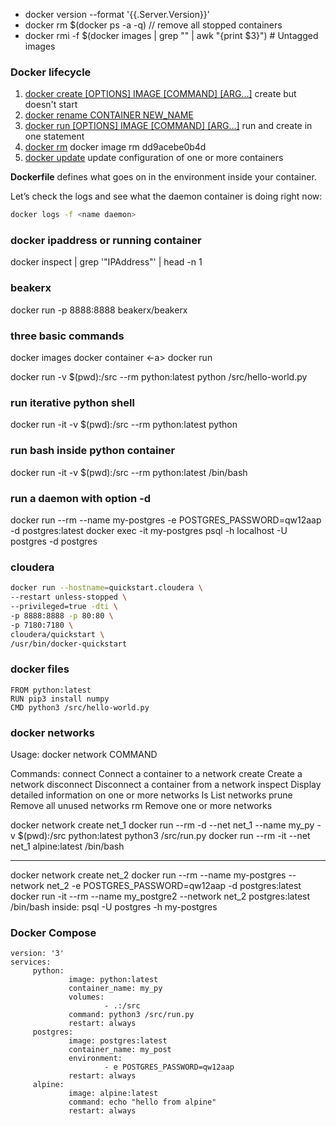 - docker version --format '{{.Server.Version}}'
- docker rm $(docker ps -a -q) // remove all stopped containers
- docker rmi -f $(docker images | grep "<none>" | awk "{print \$3}")    # Untagged images



### Docker lifecycle

1. [docker create [OPTIONS] IMAGE [COMMAND] [ARG...]](https://docs.docker.com/engine/reference/commandline/create/) create but doesn't start
2. [docker rename CONTAINER NEW_NAME](https://docs.docker.com/engine/reference/commandline/rename/)
3. [docker run [OPTIONS] IMAGE [COMMAND] [ARG...]](https://docs.docker.com/engine/reference/commandline/run/)  run and create in one statement
4. [docker rm](https://docs.docker.com/engine/reference/commandline/rm/)
docker image rm  dd9acebe0b4d
5. [docker update](https://docs.docker.com/engine/reference/commandline/update/) update configuration of one or more containers

**Dockerfile** defines what goes on in the environment inside your container.

Let’s check the logs and see what the daemon container is doing right now:
```bash
docker logs -f <name daemon>
```

### docker ipaddress or running container
docker inspect <containerNameOrId> | grep '"IPAddress"' | head -n 1

### beakerx
docker run -p 8888:8888 beakerx/beakerx

### three basic commands
docker images <ls>
docker container <ls> <-a>
docker run <name>

docker run -v $(pwd):/src --rm python:latest python /src/hello-world.py

### run iterative python shell
docker run -it -v $(pwd):/src --rm python:latest python

### run bash inside python container
docker run -it -v $(pwd):/src --rm python:latest /bin/bash

### run a daemon with option -d
docker run --rm --name my-postgres -e POSTGRES_PASSWORD=qw12aap -d postgres:latest
docker exec -it my-postgres   psql -h localhost -U postgres -d postgres

### cloudera
```bash
docker run --hostname=quickstart.cloudera \
--restart unless-stopped \
--privileged=true -dti \
-p 8888:8888 -p 80:80 \
-p 7180:7180 \
cloudera/quickstart \
/usr/bin/docker-quickstart
```

### docker files
```docker
FROM python:latest
RUN pip3 install numpy
CMD python3 /src/hello-world.py
```

### docker networks
Usage:	docker network COMMAND

Commands:
  connect     Connect a container to a network
  create      Create a network
  disconnect  Disconnect a container from a network
  inspect     Display detailed information on one or more networks
  ls          List networks
  prune       Remove all unused networks
  rm          Remove one or more networks

docker network create net_1
docker run --rm -d --net net_1 --name my_py -v $(pwd):/src  python:latest python3 /src/run.py
docker run --rm -it --net net_1 alpine:latest /bin/bash
* * *
docker network create net_2
docker run --rm --name my-postgres --network net_2 -e POSTGRES_PASSWORD=qw12aap -d postgres:latest
docker run -it --rm --name my_postgre2 --network net_2  postgres:latest /bin/bash
inside: psql -U postgres -h my-postgres

### Docker Compose
```docker-compose
version: '3'
services:
     python:
             image: python:latest
             container_name: my_py
             volumes:
                     - .:/src
             command: python3 /src/run.py
             restart: always
     postgres:
             image: postgres:latest
             container_name: my_post
             environment:
                     - e POSTGRES_PASSWORD=qw12aap
             restart: always
     alpine:
             image: alpine:latest
             command: echo "hello from alpine"
             restart: always
```








